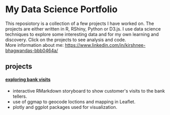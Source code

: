 # My Data Science Portfolio

This reposiotory is a collection of a few projects I have worked on. The projects are either written in R, RShiny, Python or D3.js. I use data science techniques to explore some interesting data and for my own learning and discovery. Click on the projects to see analysis and code.  
More information about me: https://www.linkedin.com/in/kirshnee-bhagwandas-bbb0464a/

## projects
#### [exploring bank visits](https://github.com/kirsh85/data_science_portfolio/tree/master/exploring%20bank%20visits)
- interactive RMarkdown storyboard to show customer's visits to the bank tellers.
- use of ggmap to geocode loctions and mapping in Leaflet.
- plotly and ggplot packages used for visualization.
